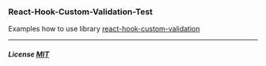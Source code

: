 ### React-Hook-Custom-Validation-Test

Examples how to use library [react-hook-custom-validation](https://www.npmjs.com/package/react-hook-custom-validation)

<hr/>

##### License  [MIT](https://choosealicense.com/licenses/mit)
